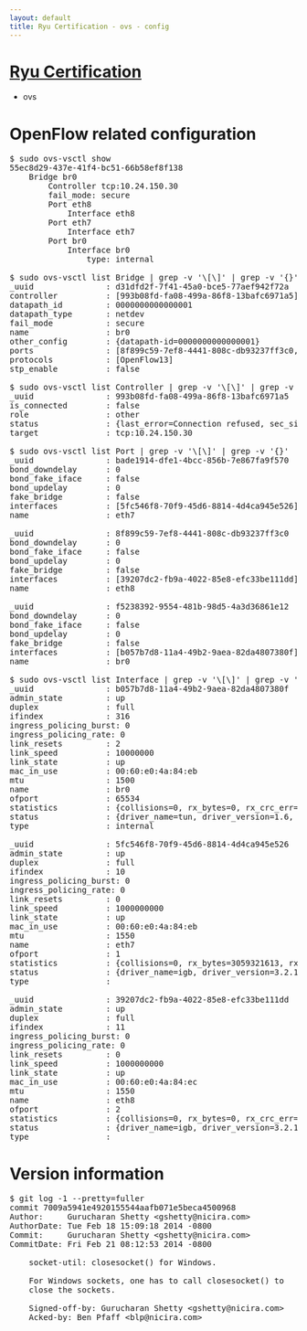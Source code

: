 ```yaml
---
layout: default
title: Ryu Certification - ovs - config
---
```

# [Ryu Certification](http://osrg.github.io/ryu/certification.html)
* ovs 

# OpenFlow related configuration
<pre>
$ sudo ovs-vsctl show
55ec8d29-437e-41f4-bc51-66b58ef8f138
    Bridge br0
        Controller tcp:10.24.150.30
        fail_mode: secure
        Port eth8
            Interface eth8
        Port eth7
            Interface eth7
        Port br0
            Interface br0
                type: internal

$ sudo ovs-vsctl list Bridge | grep -v '\[\]' | grep -v '{}'
_uuid               : d31dfd2f-7f41-45a0-bce5-77aef942f72a
controller          : [993b08fd-fa08-499a-86f8-13bafc6971a5]
datapath_id         : 0000000000000001
datapath_type       : netdev
fail_mode           : secure
name                : br0
other_config        : {datapath-id=0000000000000001}
ports               : [8f899c59-7ef8-4441-808c-db93237ff3c0, bade1914-dfe1-4bcc-856b-7e867fa9f570, f5238392-9554-481b-98d5-4a3d36861e12]
protocols           : [OpenFlow13]
stp_enable          : false

$ sudo ovs-vsctl list Controller | grep -v '\[\]' | grep -v '{}'
_uuid               : 993b08fd-fa08-499a-86f8-13bafc6971a5
is_connected        : false
role                : other
status              : {last_error=Connection refused, sec_since_connect=377, sec_since_disconnect=0, state=BACKOFF}
target              : tcp:10.24.150.30

$ sudo ovs-vsctl list Port | grep -v '\[\]' | grep -v '{}'
_uuid               : bade1914-dfe1-4bcc-856b-7e867fa9f570
bond_downdelay      : 0
bond_fake_iface     : false
bond_updelay        : 0
fake_bridge         : false
interfaces          : [5fc546f8-70f9-45d6-8814-4d4ca945e526]
name                : eth7

_uuid               : 8f899c59-7ef8-4441-808c-db93237ff3c0
bond_downdelay      : 0
bond_fake_iface     : false
bond_updelay        : 0
fake_bridge         : false
interfaces          : [39207dc2-fb9a-4022-85e8-efc33be111dd]
name                : eth8

_uuid               : f5238392-9554-481b-98d5-4a3d36861e12
bond_downdelay      : 0
bond_fake_iface     : false
bond_updelay        : 0
fake_bridge         : false
interfaces          : [b057b7d8-11a4-49b2-9aea-82da4807380f]
name                : br0

$ sudo ovs-vsctl list Interface | grep -v '\[\]' | grep -v '{}'
_uuid               : b057b7d8-11a4-49b2-9aea-82da4807380f
admin_state         : up
duplex              : full
ifindex             : 316
ingress_policing_burst: 0
ingress_policing_rate: 0
link_resets         : 2
link_speed          : 10000000
link_state          : up
mac_in_use          : 00:60:e0:4a:84:eb
mtu                 : 1500
name                : br0
ofport              : 65534
statistics          : {collisions=0, rx_bytes=0, rx_crc_err=0, rx_dropped=0, rx_errors=0, rx_frame_err=0, rx_over_err=0, rx_packets=0, tx_bytes=0, tx_dropped=0, tx_errors=0, tx_packets=0}
status              : {driver_name=tun, driver_version=1.6, firmware_version=N/A}
type                : internal

_uuid               : 5fc546f8-70f9-45d6-8814-4d4ca945e526
admin_state         : up
duplex              : full
ifindex             : 10
ingress_policing_burst: 0
ingress_policing_rate: 0
link_resets         : 0
link_speed          : 1000000000
link_state          : up
mac_in_use          : 00:60:e0:4a:84:eb
mtu                 : 1550
name                : eth7
ofport              : 1
statistics          : {collisions=0, rx_bytes=3059321613, rx_crc_err=0, rx_dropped=0, rx_errors=0, rx_frame_err=0, rx_over_err=0, rx_packets=72595230, tx_bytes=0, tx_dropped=0, tx_errors=0, tx_packets=0}
status              : {driver_name=igb, driver_version=3.2.10-k, firmware_version=3.10-0}
type                : 

_uuid               : 39207dc2-fb9a-4022-85e8-efc33be111dd
admin_state         : up
duplex              : full
ifindex             : 11
ingress_policing_burst: 0
ingress_policing_rate: 0
link_resets         : 0
link_speed          : 1000000000
link_state          : up
mac_in_use          : 00:60:e0:4a:84:ec
mtu                 : 1550
name                : eth8
ofport              : 2
statistics          : {collisions=0, rx_bytes=0, rx_crc_err=0, rx_dropped=0, rx_errors=0, rx_frame_err=0, rx_over_err=0, rx_packets=0, tx_bytes=2558622, tx_dropped=0, tx_errors=0, tx_packets=27315}
status              : {driver_name=igb, driver_version=3.2.10-k, firmware_version=3.10-0}
type                : 
</pre>

# Version information
<pre>
$ git log -1 --pretty=fuller
commit 7009a5941e4920155544aafb071e5beca4500968
Author:     Gurucharan Shetty &lt;gshetty@nicira.com&gt;
AuthorDate: Tue Feb 18 15:09:18 2014 -0800
Commit:     Gurucharan Shetty &lt;gshetty@nicira.com&gt;
CommitDate: Fri Feb 21 08:12:53 2014 -0800

    socket-util: closesocket() for Windows.
    
    For Windows sockets, one has to call closesocket() to
    close the sockets.
    
    Signed-off-by: Gurucharan Shetty &lt;gshetty@nicira.com&gt;
    Acked-by: Ben Pfaff &lt;blp@nicira.com&gt;
</pre>
